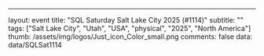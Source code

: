 ---
layout: event
title: "SQL Saturday Salt Lake City 2025 (#1114)"
subtitle: ""
tags: ["Salt Lake City", "Utah", "USA", "physical", "2025", "North America"]
thumb: /assets/img/logos/Just_icon_Color_small.png
comments: false
data: data/SQLSat1114